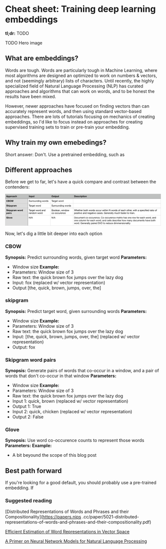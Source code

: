# Cheat sheet: Training deep learning embeddings

**tl;dr:** TODO 

TODO Hero image

## What are embeddings?

Words are tough. Words are particularly tough in Machine Learning, where most algorithms are designed an optimized to
 work on numbers & vectors, and not (seemingly arbitrary) lists of characters. Until recently, the highly specialized 
 field of Natural Language Processing (NLP) has curated approaches and algorithms that can work on words, and to be 
 honest the results have been mixed. 

However, newer approaches have focused on finding vectors than can accurately represent words, and then using 
standard vector-based approaches. There are lots of tutorials focusing on mechanics of creating embeddings, so I'd 
like to focus instead on approaches for creating supervised training sets to train or pre-train your embedding.

## Why train my own emebedings?

Short answer: Don't. Use a pretrained embedding, such as 

## Different approaches

Before we get to far, let's have a quick compare and contrast between the contenders:

![](s/table.png)

Now, let's dig a little bit deeper into each option

### CBOW

**Synopsis:** Predict surrounding words, given target word
**Parameters:** 
 - Window size
**Example:** 
 - Parameters: Window size of 3
 - Raw text: the quick brown fox jumps over the lazy dog
 - Input: fox (replaced w/ vector representation)
 - Output [the, quick, brown, jumps, over, the]

### skipgram

**Synopsis:** Predict target word, given surrounding words
**Parameters:** 
 - Window size
**Example:** 
 - Parameters: Window size of 3
 - Raw text: the quick brown fox jumps over the lazy dog
 - Input: [the, quick, brown, jumps, over, the] (replaced w/ vector representation)
 - Output: fox 

### Skipgram word pairs

**Synopsis:** Generate pairs of words that co-occur in a window, and a pair of words that don't co-occur in that window 
**Parameters:** 
 - Window size
**Example:** 
 - Parameters: Window size of 3
 - Raw text: the quick brown fox jumps over the lazy dog
 - Input 1: quick, brown (replaced w/ vector representation)
 - Output 1: True
 - Input 2: quick, chicken (replaced w/ vector representation)
 - Output 2: False

### Glove

**Synopsis:** Use word co-occurence counts to represent those words  
**Parameters:** 
**Example:** 
 - A bit beyound the scope of this blog post

## Best path forward

If you're looking for a good default, you should probably use a pre-trained embedding. If

### Suggested reading

[Distributed Representations of Words and Phrases
and their Compositionality](https://papers.nips
.cc/paper/5021-distributed-representations-of-words-and-phrases-and-their-compositionality.pdf)

[Efficient Estimation of Word Representations in
Vector Space](https://arxiv.org/pdf/1301.3781.pdf)

[A Primer on Neural Network Models
for Natural Language Processing](https://arxiv.org/pdf/1510.00726.pdf)
